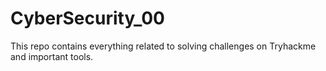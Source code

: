 # CyberSecurity_00
This  repo contains everything related to solving challenges on Tryhackme  and important tools.
